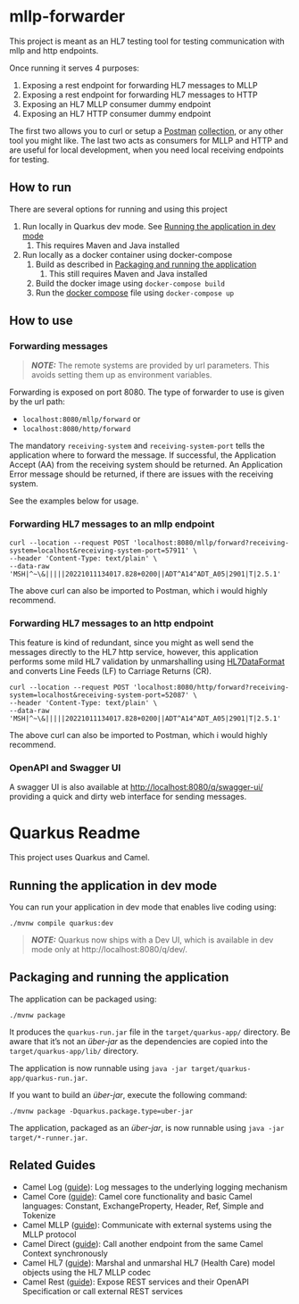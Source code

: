 # mllp-forwarder

This project is meant as an HL7 testing tool for testing communication with mllp and http endpoints.

Once running it serves 4 purposes:

1. Exposing a rest endpoint for forwarding HL7 messages to MLLP
2. Exposing a rest endpoint for forwarding HL7 messages to HTTP
3. Exposing an HL7 MLLP consumer dummy endpoint
4. Exposing an HL7 HTTP consumer dummy endpoint 

The first two allows you to curl or setup a [Postman](https://www.postman.com/downloads/) [collection](https://learning.postman.com/docs/getting-started/creating-the-first-collection/), or any other tool you might like.
The last two acts as consumers for MLLP and HTTP and are useful for local development, when you need local receiving endpoints for testing. 

## How to run

There are several options for running and using this project

1. Run locally in Quarkus dev mode. See [Running the application in dev mode](#running-the-application-in-dev-mode)
   1. This requires Maven and Java installed
1. Run locally as a docker container using docker-compose
   1. Build as described in [Packaging and running the application](#packaging-and-running-the-application) 
      1. This still requires Maven and Java installed
   2. Build the docker image using `docker-compose build`
   3. Run the [docker compose](docker-compose.yml) file using `docker-compose up`

## How to use

### Forwarding messages

> **_NOTE:_**  The remote systems are provided by url parameters. This avoids setting them up as environment variables.

Forwarding is exposed on port 8080. The type of forwarder to use is given by the url path:

* `localhost:8080/mllp/forward` or
* `localhost:8080/http/forward`

The mandatory `receiving-system` and `receiving-system-port` tells the application where to forward the message.
If successful, the Application Accept (AA) from the receiving system should be returned.
An Application Error message should be returned, if there are issues with the receiving system.

See the examples below for usage.

### Forwarding HL7 messages to an mllp endpoint

```curl
curl --location --request POST 'localhost:8080/mllp/forward?receiving-system=localhost&receiving-system-port=57911' \
--header 'Content-Type: text/plain' \
--data-raw 'MSH|^~\&|||||20221011134017.828+0200||ADT^A14^ADT_A05|2901|T|2.5.1'
```

The above curl can also be imported to Postman, which i would highly recommend.

### Forwarding HL7 messages to an http endpoint

This feature is kind of redundant, since you might as well send the messages directly to the HL7 http service, however, 
this application performs some mild HL7 validation by unmarshalling using [HL7DataFormat](https://javadoc.io/doc/org.apache.camel/camel-hl7/2.13.3/org/apache/camel/component/hl7/HL7DataFormat.html) 
and converts Line Feeds (LF) to Carriage Returns (CR).

```curl
curl --location --request POST 'localhost:8080/http/forward?receiving-system=localhost&receiving-system-port=52087' \
--header 'Content-Type: text/plain' \
--data-raw 'MSH|^~\&|||||20221011134017.828+0200||ADT^A14^ADT_A05|2901|T|2.5.1'
```

The above curl can also be imported to Postman, which i would highly recommend.

### OpenAPI and Swagger UI

A swagger UI is also available at [http://localhost:8080/q/swagger-ui/](http://localhost:8080/q/swagger-ui/)
providing a quick and dirty web interface for sending messages.





# Quarkus Readme

This project uses Quarkus and Camel.

## Running the application in dev mode

You can run your application in dev mode that enables live coding using:
```shell script
./mvnw compile quarkus:dev
```

> **_NOTE:_**  Quarkus now ships with a Dev UI, which is available in dev mode only at http://localhost:8080/q/dev/.

## Packaging and running the application

The application can be packaged using:
```shell script
./mvnw package
```
It produces the `quarkus-run.jar` file in the `target/quarkus-app/` directory.
Be aware that it’s not an _über-jar_ as the dependencies are copied into the `target/quarkus-app/lib/` directory.

The application is now runnable using `java -jar target/quarkus-app/quarkus-run.jar`.

If you want to build an _über-jar_, execute the following command:
```shell script
./mvnw package -Dquarkus.package.type=uber-jar
```

The application, packaged as an _über-jar_, is now runnable using `java -jar target/*-runner.jar`.

## Related Guides

- Camel Log ([guide](https://camel.apache.org/camel-quarkus/latest/reference/extensions/log.html)): Log messages to the underlying logging mechanism
- Camel Core ([guide](https://camel.apache.org/camel-quarkus/latest/reference/extensions/core.html)): Camel core functionality and basic Camel languages: Constant, ExchangeProperty, Header, Ref, Simple and Tokenize
- Camel MLLP ([guide](https://camel.apache.org/camel-quarkus/latest/reference/extensions/mllp.html)): Communicate with external systems using the MLLP protocol
- Camel Direct ([guide](https://camel.apache.org/camel-quarkus/latest/reference/extensions/direct.html)): Call another endpoint from the same Camel Context synchronously
- Camel HL7 ([guide](https://camel.apache.org/camel-quarkus/latest/reference/extensions/hl7.html)): Marshal and unmarshal HL7 (Health Care) model objects using the HL7 MLLP codec
- Camel Rest ([guide](https://camel.apache.org/camel-quarkus/latest/reference/extensions/rest.html)): Expose REST services and their OpenAPI Specification or call external REST services
